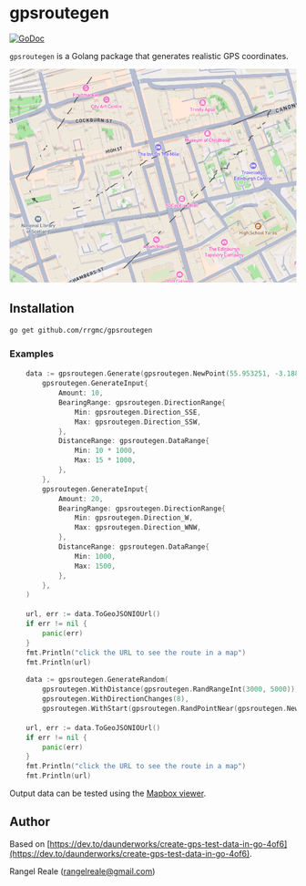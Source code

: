 # gpsroutegen

[![GoDoc](https://img.shields.io/static/v1?label=godoc&message=reference&color=blue)](https://pkg.go.dev/github.com/rrgmc/gpsroutegen)

`gpsroutegen` is a Golang package that generates realistic GPS coordinates.

![Mapbox](./images/mapbox.png)

## Installation

```bash
go get github.com/rrgmc/gpsroutegen
```

### Examples

```go
    data := gpsroutegen.Generate(gpsroutegen.NewPoint(55.953251, -3.188267),
        gpsroutegen.GenerateInput{
            Amount: 10,
            BearingRange: gpsroutegen.DirectionRange{
                Min: gpsroutegen.Direction_SSE,
                Max: gpsroutegen.Direction_SSW,
            },
            DistanceRange: gpsroutegen.DataRange{
                Min: 10 * 1000,
                Max: 15 * 1000,
            },
        },
        gpsroutegen.GenerateInput{
            Amount: 20,
            BearingRange: gpsroutegen.DirectionRange{
                Min: gpsroutegen.Direction_W,
                Max: gpsroutegen.Direction_WNW,
            },
            DistanceRange: gpsroutegen.DataRange{
                Min: 1000,
                Max: 1500,
            },
        },
    )

    url, err := data.ToGeoJSONIOUrl()
    if err != nil {
        panic(err)
    }
    fmt.Println("click the URL to see the route in a map")
    fmt.Println(url)
```

```go
    data := gpsroutegen.GenerateRandom(
        gpsroutegen.WithDistance(gpsroutegen.RandRangeInt(3000, 5000)),
        gpsroutegen.WithDirectionChanges(8),
        gpsroutegen.WithStart(gpsroutegen.RandPointNear(gpsroutegen.NewPoint(55.953251, -3.188267), 300.0)))

    url, err := data.ToGeoJSONIOUrl()
    if err != nil {
        panic(err)
    }
    fmt.Println("click the URL to see the route in a map")
    fmt.Println(url)
```

Output data can be tested using the [Mapbox viewer](https://geojson.io/#map=2/0/20). 

## Author

Based on [https://dev.to/daunderworks/create-gps-test-data-in-go-4of6](https://dev.to/daunderworks/create-gps-test-data-in-go-4of6).

Rangel Reale (rangelreale@gmail.com)
